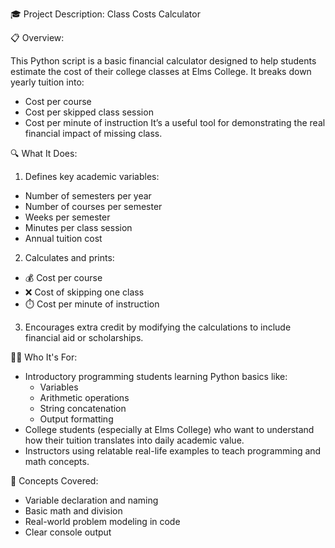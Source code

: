 🎓 Project Description: Class Costs Calculator

📋 Overview:

This Python script is a basic financial calculator designed to help students estimate the cost of their college classes at Elms College. It breaks down yearly tuition into:
- Cost per course
- Cost per skipped class session
- Cost per minute of instruction
It’s a useful tool for demonstrating the real financial impact of missing class.

🔍 What It Does:
1. Defines key academic variables:
  - Number of semesters per year
  - Number of courses per semester
  - Weeks per semester
  - Minutes per class session
  - Annual tuition cost
2. Calculates and prints:
  - 💰 Cost per course
  - ❌ Cost of skipping one class
  - ⏱️ Cost per minute of instruction
3. Encourages extra credit by modifying the calculations to include financial aid or scholarships.

🧑‍🏫 Who It's For:
- Introductory programming students learning Python basics like:
  - Variables
  - Arithmetic operations
  - String concatenation
  - Output formatting
- College students (especially at Elms College) who want to understand how their tuition translates into daily academic value.
- Instructors using relatable real-life examples to teach programming and math concepts.

🧠 Concepts Covered:
- Variable declaration and naming
- Basic math and division
- Real-world problem modeling in code
- Clear console output

